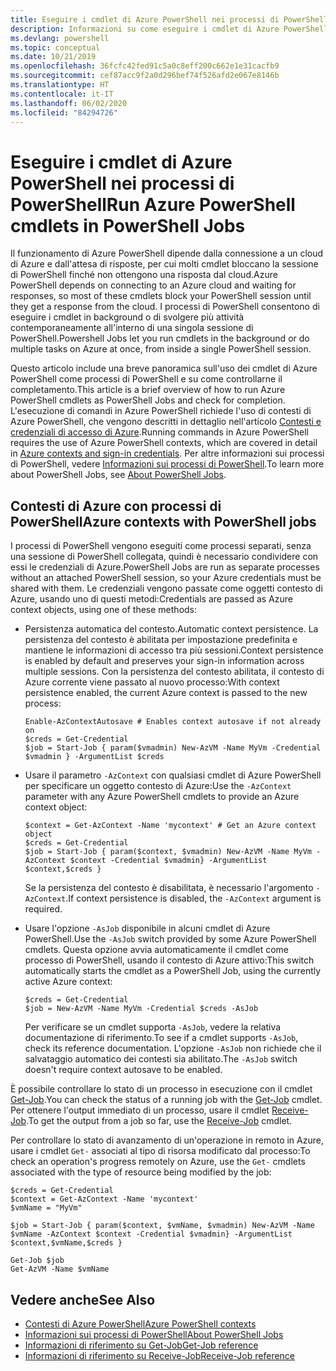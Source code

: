 ```yaml
---
title: Eseguire i cmdlet di Azure PowerShell nei processi di PowerShell
description: Informazioni su come eseguire i cmdlet di Azure PowerShell in parallelo o come attività in background con -AsJob e Start-Job.
ms.devlang: powershell
ms.topic: conceptual
ms.date: 10/21/2019
ms.openlocfilehash: 36fcfc42fed91c5a0c8eff200c662e1e31cacfb9
ms.sourcegitcommit: cef87acc9f2a0d296bef74f526afd2e067e8146b
ms.translationtype: HT
ms.contentlocale: it-IT
ms.lasthandoff: 06/02/2020
ms.locfileid: "84294726"
---
```

# <a name="run-azure-powershell-cmdlets-in-powershell-jobs"></a><span data-ttu-id="28f0b-103">Eseguire i cmdlet di Azure PowerShell nei processi di PowerShell</span><span class="sxs-lookup"><span data-stu-id="28f0b-103">Run Azure PowerShell cmdlets in PowerShell Jobs</span></span>

<span data-ttu-id="28f0b-104">Il funzionamento di Azure PowerShell dipende dalla connessione a un cloud di Azure e dall'attesa di risposte, per cui molti cmdlet bloccano la sessione di PowerShell finché non ottengono una risposta dal cloud.</span><span class="sxs-lookup"><span data-stu-id="28f0b-104">Azure PowerShell depends on connecting to an Azure cloud and waiting for responses, so most of these cmdlets block your PowerShell session until they get a response from the cloud.</span></span>
<span data-ttu-id="28f0b-105">I processi di PowerShell consentono di eseguire i cmdlet in background o di svolgere più attività contemporaneamente all'interno di una singola sessione di PowerShell.</span><span class="sxs-lookup"><span data-stu-id="28f0b-105">Powershell Jobs let you run cmdlets in the background or do multiple tasks on Azure at once, from inside a single PowerShell session.</span></span>

<span data-ttu-id="28f0b-106">Questo articolo include una breve panoramica sull'uso dei cmdlet di Azure PowerShell come processi di PowerShell e su come controllarne il completamento.</span><span class="sxs-lookup"><span data-stu-id="28f0b-106">This article is a brief overview of how to run Azure PowerShell cmdlets as PowerShell Jobs and check for completion.</span></span> <span data-ttu-id="28f0b-107">L'esecuzione di comandi in Azure PowerShell richiede l'uso di contesti di Azure PowerShell, che vengono descritti in dettaglio nell'articolo [Contesti e credenziali di accesso di Azure](context-persistence.md).</span><span class="sxs-lookup"><span data-stu-id="28f0b-107">Running commands in Azure PowerShell requires the use of Azure PowerShell contexts, which are covered in detail in [Azure contexts and sign-in credentials](context-persistence.md).</span></span>
<span data-ttu-id="28f0b-108">Per altre informazioni sui processi di PowerShell, vedere [Informazioni sui processi di PowerShell](/powershell/module/microsoft.powershell.core/about/about_jobs).</span><span class="sxs-lookup"><span data-stu-id="28f0b-108">To learn more about PowerShell Jobs, see [About PowerShell Jobs](/powershell/module/microsoft.powershell.core/about/about_jobs).</span></span>

## <a name="azure-contexts-with-powershell-jobs"></a><span data-ttu-id="28f0b-109">Contesti di Azure con processi di PowerShell</span><span class="sxs-lookup"><span data-stu-id="28f0b-109">Azure contexts with PowerShell jobs</span></span>

<span data-ttu-id="28f0b-110">I processi di PowerShell vengono eseguiti come processi separati, senza una sessione di PowerShell collegata, quindi è necessario condividere con essi le credenziali di Azure.</span><span class="sxs-lookup"><span data-stu-id="28f0b-110">PowerShell Jobs are run as separate processes without an attached PowerShell session, so your Azure credentials must be shared with them.</span></span> <span data-ttu-id="28f0b-111">Le credenziali vengono passate come oggetti contesto di Azure, usando uno di questi metodi:</span><span class="sxs-lookup"><span data-stu-id="28f0b-111">Credentials are passed as Azure context objects, using one of these methods:</span></span>

* <span data-ttu-id="28f0b-112">Persistenza automatica del contesto.</span><span class="sxs-lookup"><span data-stu-id="28f0b-112">Automatic context persistence.</span></span> <span data-ttu-id="28f0b-113">La persistenza del contesto è abilitata per impostazione predefinita e mantiene le informazioni di accesso tra più sessioni.</span><span class="sxs-lookup"><span data-stu-id="28f0b-113">Context persistence is enabled by default and preserves your sign-in information across multiple sessions.</span></span> <span data-ttu-id="28f0b-114">Con la persistenza del contesto abilitata, il contesto di Azure corrente viene passato al nuovo processo:</span><span class="sxs-lookup"><span data-stu-id="28f0b-114">With context persistence enabled, the current Azure context is passed to the new process:</span></span>

  ```azurepowershell-interactive
  Enable-AzContextAutosave # Enables context autosave if not already on
  $creds = Get-Credential
  $job = Start-Job { param($vmadmin) New-AzVM -Name MyVm -Credential $vmadmin } -ArgumentList $creds
  ```

* <span data-ttu-id="28f0b-115">Usare il parametro `-AzContext` con qualsiasi cmdlet di Azure PowerShell per specificare un oggetto contesto di Azure:</span><span class="sxs-lookup"><span data-stu-id="28f0b-115">Use the `-AzContext` parameter with any Azure PowerShell cmdlets to provide an Azure context object:</span></span>

  ```azurepowershell-interactive
  $context = Get-AzContext -Name 'mycontext' # Get an Azure context object
  $creds = Get-Credential
  $job = Start-Job { param($context, $vmadmin) New-AzVM -Name MyVm -AzContext $context -Credential $vmadmin} -ArgumentList $context,$creds }
  ```

  <span data-ttu-id="28f0b-116">Se la persistenza del contesto è disabilitata, è necessario l'argomento `-AzContext`.</span><span class="sxs-lookup"><span data-stu-id="28f0b-116">If context persistence is disabled, the `-AzContext` argument is required.</span></span>

* <span data-ttu-id="28f0b-117">Usare l'opzione `-AsJob` disponibile in alcuni cmdlet di Azure PowerShell.</span><span class="sxs-lookup"><span data-stu-id="28f0b-117">Use the `-AsJob` switch provided by some Azure PowerShell cmdlets.</span></span> <span data-ttu-id="28f0b-118">Questa opzione avvia automaticamente il cmdlet come processo di PowerShell, usando il contesto di Azure attivo:</span><span class="sxs-lookup"><span data-stu-id="28f0b-118">This switch automatically starts the cmdlet as a PowerShell Job, using the currently active Azure context:</span></span>

  ```azurepowershell-interactive
  $creds = Get-Credential
  $job = New-AzVM -Name MyVm -Credential $creds -AsJob
  ```

  <span data-ttu-id="28f0b-119">Per verificare se un cmdlet supporta `-AsJob`, vedere la relativa documentazione di riferimento.</span><span class="sxs-lookup"><span data-stu-id="28f0b-119">To see if a cmdlet supports `-AsJob`, check its reference documentation.</span></span> <span data-ttu-id="28f0b-120">L'opzione `-AsJob` non richiede che il salvataggio automatico dei contesti sia abilitato.</span><span class="sxs-lookup"><span data-stu-id="28f0b-120">The `-AsJob` switch doesn't require context autosave to be enabled.</span></span>

<span data-ttu-id="28f0b-121">È possibile controllare lo stato di un processo in esecuzione con il cmdlet [Get-Job](/powershell/module/microsoft.powershell.core/get-job).</span><span class="sxs-lookup"><span data-stu-id="28f0b-121">You can check the status of a running job with the [Get-Job](/powershell/module/microsoft.powershell.core/get-job) cmdlet.</span></span> <span data-ttu-id="28f0b-122">Per ottenere l'output immediato di un processo, usare il cmdlet [Receive-Job](/powershell/module/microsoft.powershell.core/receive-job).</span><span class="sxs-lookup"><span data-stu-id="28f0b-122">To get the output from a job so far, use the [Receive-Job](/powershell/module/microsoft.powershell.core/receive-job) cmdlet.</span></span>

<span data-ttu-id="28f0b-123">Per controllare lo stato di avanzamento di un'operazione in remoto in Azure, usare i cmdlet `Get-` associati al tipo di risorsa modificato dal processo:</span><span class="sxs-lookup"><span data-stu-id="28f0b-123">To check an operation's progress remotely on Azure, use the `Get-` cmdlets associated with the type of resource being modified by the job:</span></span>

```azurepowershell-interactive
$creds = Get-Credential
$context = Get-AzContext -Name 'mycontext'
$vmName = "MyVm"

$job = Start-Job { param($context, $vmName, $vmadmin) New-AzVM -Name $vmName -AzContext $context -Credential $vmadmin} -ArgumentList $context,$vmName,$creds }

Get-Job $job
Get-AzVM -Name $vmName
```

## <a name="see-also"></a><span data-ttu-id="28f0b-124">Vedere anche</span><span class="sxs-lookup"><span data-stu-id="28f0b-124">See Also</span></span>

* [<span data-ttu-id="28f0b-125">Contesti di Azure PowerShell</span><span class="sxs-lookup"><span data-stu-id="28f0b-125">Azure PowerShell contexts</span></span>](context-persistence.md)
* [<span data-ttu-id="28f0b-126">Informazioni sui processi di PowerShell</span><span class="sxs-lookup"><span data-stu-id="28f0b-126">About PowerShell Jobs</span></span>](/powershell/module/microsoft.powershell.core/about/about_jobs)
* [<span data-ttu-id="28f0b-127">Informazioni di riferimento su Get-Job</span><span class="sxs-lookup"><span data-stu-id="28f0b-127">Get-Job reference</span></span>](/powershell/module/microsoft.powershell.core/get-job)
* [<span data-ttu-id="28f0b-128">Informazioni di riferimento su Receive-Job</span><span class="sxs-lookup"><span data-stu-id="28f0b-128">Receive-Job reference</span></span>](/powershell/module/microsoft.powershell.core/receive-job)
